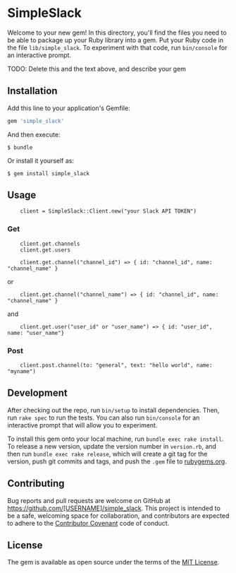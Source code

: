 # SimpleSlack

Welcome to your new gem! In this directory, you'll find the files you need to be able to package up your Ruby library into a gem. Put your Ruby code in the file `lib/simple_slack`. To experiment with that code, run `bin/console` for an interactive prompt.

TODO: Delete this and the text above, and describe your gem

## Installation

Add this line to your application's Gemfile:

```ruby
gem 'simple_slack'
```

And then execute:

    $ bundle

Or install it yourself as:

    $ gem install simple_slack

## Usage

```
    client = SimpleSlack::Client.new("your Slack API TOKEN")
```

### Get

```
    client.get.channels
    client.get.users
```

```
    client.get.channel("channel_id") => { id: "channel_id", name: "channel_name" }
```

or


```
    client.get.channel("channel_name") => { id: "channel_id", name: "channel_name" }
```

and

```
    client.get.user("user_id" or "user_name") => { id: "user_id", name: "user_name"}
```

### Post

```
    client.post.channel(to: "general", text: "hello world", name: "myname")
```

## Development

After checking out the repo, run `bin/setup` to install dependencies. Then, run `rake spec` to run the tests. You can also run `bin/console` for an interactive prompt that will allow you to experiment.

To install this gem onto your local machine, run `bundle exec rake install`. To release a new version, update the version number in `version.rb`, and then run `bundle exec rake release`, which will create a git tag for the version, push git commits and tags, and push the `.gem` file to [rubygems.org](https://rubygems.org).

## Contributing

Bug reports and pull requests are welcome on GitHub at https://github.com/[USERNAME]/simple_slack. This project is intended to be a safe, welcoming space for collaboration, and contributors are expected to adhere to the [Contributor Covenant](contributor-covenant.org) code of conduct.


## License

The gem is available as open source under the terms of the [MIT License](http://opensource.org/licenses/MIT).

